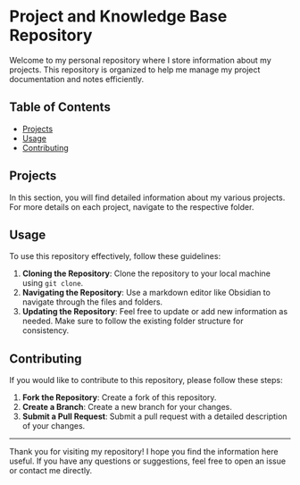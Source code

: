 # Project and Knowledge Base Repository

Welcome to my personal repository where I store information about my projects. This repository is organized to help me manage my project documentation and notes efficiently.

## Table of Contents
- [Projects](#projects)
- [Usage](#usage)
- [Contributing](#contributing)

## Projects
In this section, you will find detailed information about my various projects. 
For more details on each project, navigate to the respective folder.

## Usage
To use this repository effectively, follow these guidelines:

1. **Cloning the Repository**: Clone the repository to your local machine using `git clone`.
2. **Navigating the Repository**: Use a markdown editor like Obsidian to navigate through the files and folders.
3. **Updating the Repository**: Feel free to update or add new information as needed. Make sure to follow the existing folder structure for consistency.

## Contributing
If you would like to contribute to this repository, please follow these steps:

1. **Fork the Repository**: Create a fork of this repository.
2. **Create a Branch**: Create a new branch for your changes.
3. **Submit a Pull Request**: Submit a pull request with a detailed description of your changes.

---

Thank you for visiting my repository! I hope you find the information here useful. If you have any questions or suggestions, feel free to open an issue or contact me directly.